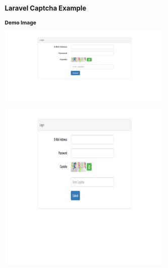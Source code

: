 ## Laravel Captcha Example

### Demo Image


![Demo Image](public/img/demo.png)
<img src="public/img/demo.png" alt="Demo Image" style="width:1800px; height:500px;" />